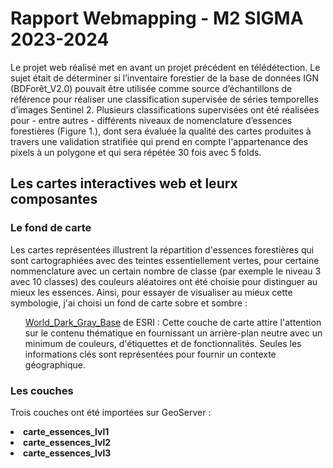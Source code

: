 # Rapport Webmapping - M2 SIGMA 2023-2024

Le projet web réalisé met en avant un projet précédent en télédétection. Le sujet était de déterminer  si l’inventaire forestier de la base de données IGN (BDForêt_V2.0) pouvait être utilisée comme source d’échantillons de référence pour réaliser une classification supervisée de séries temporelles d’images Sentinel 2. Plusieurs classifications supervisées ont été réalisées pour - entre autres - différents niveaux de nomenclature d’essences forestières (Figure 1.), dont sera évaluée la qualité des cartes produites à travers une validation stratifiée qui prend en compte l'appartenance des pixels à un polygone et qui sera répétée 30 fois avec 5 folds.

## Les cartes interactives web et leurx composantes
### Le fond de carte

Les cartes représentées illustrent la répartition d'essences forestières qui sont cartographiées avec des teintes essentiellement vertes, pour certaine nommenclature avec un certain nombre de classe (par exemple le niveau 3 avec 10 classes) des couleurs aléatoires ont été choisie pour distinguer au mieux les essences. Ainsi, pour essayer de visualiser au mieux cette symbologie, j'ai choisi un fond de carte sobre et sombre  : 
<ul> <a href="https://www.arcgis.com/home/item.html?id=a284a9b99b3446a3910d4144a50990f6">World_Dark_Gray_Base</a> de ESRI : Cette couche de carte attire l'attention sur le contenu thématique en fournissant un arrière-plan neutre avec un minimum de couleurs, d'étiquettes et de fonctionnalités. Seules les informations clés sont représentées pour fournir un contexte géographique.</ul>

### Les couches

Trois couches ont été importées sur GeoServer :
<li><b>carte_essences_lvl1</b></li>
<li><b>carte_essences_lvl2</b></li>
<li><b>carte_essences_lvl3</b></li>


